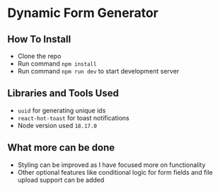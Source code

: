 # Dynamic Form Generator

## How To Install

- Clone the repo
- Run command `npm install`
- Run command `npm run dev` to start development server

## Libraries and Tools Used

- `uuid` for generating unique ids
- `react-hot-toast` for toast notifications
- Node version used `18.17.0`

## What more can be done

- Styling can be improved as I have focused more on functionality
- Other optional features like conditional logic for form fields and file upload support can be added
